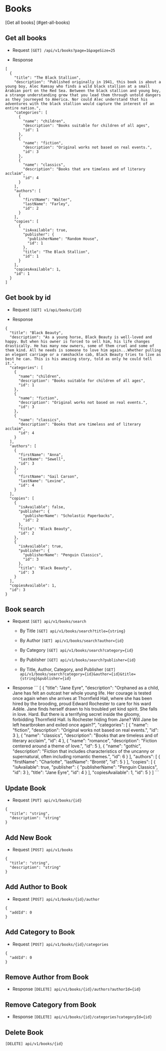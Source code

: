 # Books
[Get all books] (#get-all-books)

## Get all books
- Request
`[GET] /api/v1/books?page=1&pageSize=25`

- Response
```
[
  {
    "title": "The Black Stallion",
    "description": "Published originally in 1941, this book is about a young boy, Alec Ramsay who finds a wild black stallion at a small Arabian port on the Red Sea. Between the black stallion and young boy, a strange understanding grew that you lead them through untold dangers as they journeyed to America. Nor could Alec understand that his adventures with the black stallion would capture the interest of an entire nation.",
    "categories": [
      {
        "name": "children",
        "description": "Books suitable for children of all ages",
        "id": 1
      },
      {
        "name": "fiction",
        "description": "Original works not based on real events.",
        "id": 3
      },
      {
        "name": "classics",
        "description": "Books that are timeless and of literary acclaim",
        "id": 4
      }
    ],
    "authors": [
      {
        "firstName": "Walter",
        "lastName": "Farley",
        "id": 2
      }
    ],
    "copies": [
      {
        "isAvailable": true,
        "publisher": {
          "publisherName": "Random House",
          "id": 1
        },
        "title": "The Black Stallion",
        "id": 1
      }
    ],
    "copiesAvailable": 1,
    "id": 1
  }
]
```

## Get book by id
- Request
`[GET] v1/api/books/{id}`

- Response
```
{
  "title": "Black Beauty",
  "description": "As a young horse, Black Beauty is well-loved and happy. But when his owner is forced to sell him, his life changes drastically. He has many new owners, some of them cruel and some of them kind. All he needs is someone to love him again...Whether pulling an elegant carriage or a ramshackle cab, Black Beauty tries to live as best he can. This is his amazing story, told as only he could tell it.",
  "categories": [
    {
      "name": "children",
      "description": "Books suitable for children of all ages",
      "id": 1
    },
    {
      "name": "fiction",
      "description": "Original works not based on real events.",
      "id": 3
    },
    {
      "name": "classics",
      "description": "Books that are timeless and of literary acclaim",
      "id": 4
    }
  ],
  "authors": [
    {
      "firstName": "Anna",
      "lastName": "Sewell",
      "id": 3
    },
    {
      "firstName": "Gail Carson",
      "lastName": "Levine",
      "id": 4
    }
  ],
  "copies": [
    {
      "isAvailable": false,
      "publisher": {
        "publisherName": "Scholastic Paperbacks",
        "id": 2
      },
      "title": "Black Beauty",
      "id": 2
    },
    {
      "isAvailable": true,
      "publisher": {
        "publisherName": "Penguin Classics",
        "id": 3
      },
      "title": "Black Beauty",
      "id": 3
    }
  ],
  "copiesAvailable": 1,
  "id": 3
}
```

## Book search
- Request
`[GET] api/v1/books/search`

    - By Title
    `[GET] api/v1/books/search?title={string}`

    - By Author
    `[GET] api/v1/books/search?author={id}`

    - By Category
    `[GET] api/v1/books/search?category={id}`

    - By Publisher
    `[GET] api/v1/books/search?publisher={id}`

    - By Title, Author, Category, and Publisher
    `[GET] api/v1/books/search?category={id}&author={id}&title={string}&publisher={id}`

- Response
´´´
[
  {
    "title": "Jane Eyre",
    "description": "Orphaned as a child, Jane has felt an outcast her whole young life. Her courage is tested once again when she arrives at Thornfield Hall, where she has been hired by the brooding, proud Edward Rochester to care for his ward Adèle. Jane finds herself drawn to his troubled yet kind spirit. She falls in love. Hard. But there is a terrifying secret inside the gloomy, forbidding Thornfield Hall. Is Rochester hiding from Jane? Will Jane be left heartbroken and exiled once again?",
    "categories": [
      {
        "name": "fiction",
        "description": "Original works not based on real events.",
        "id": 3
      },
      {
        "name": "classics",
        "description": "Books that are timeless and of literary acclaim",
        "id": 4
      },
      {
        "name": "romance",
        "description": "Fiction centered around a theme of love.",
        "id": 5
      },
      {
        "name": "gothic",
        "description": "Fiction that includes characteristics of the uncanny or supernatural, often including romantic themes.",
        "id": 6
      }
    ],
    "authors": [
      {
        "firstName": "Charlotte",
        "lastName": "Brontë",
        "id": 5
      }
    ],
    "copies": [
      {
        "isAvailable": true,
        "publisher": {
          "publisherName": "Penguin Classics",
          "id": 3
        },
        "title": "Jane Eyre",
        "id": 4
      }
    ],
    "copiesAvailable": 1,
    "id": 5
  }
]
´´´

## Update Book
- Request
`[PUT] api/v1/books/{id}`

```
{
  "title": "string",
  "description": "string"
}
```

## Add New Book
- Request
`[POST] api/v1/books`

```
{
  "title": "string",
  "description": "string"
}
```

## Add Author to Book
- Request
`[POST] api/v1/books/{id}/author`

```
{
  "addId": 0
}
```

## Add Category to Book
- Request
`[POST] api/v1/books/{id}/categories`

```
{
  "addId": 0
}
```

## Remove Author from Book
- Response
`[DELETE] api/v1/books/{id}/authors?authorId={id}`


## Remove Category from Book
- Response
`[DELETE] api/v1/books/{id}/categories?categoryId={id}`

## Delete Book
`[DELETE] api/v1/books/{id}`










